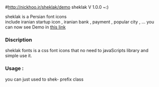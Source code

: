 #http://nickhoo.ir/sheklak/demo sheklak V 1.0.0  ~:)
<link rel="stylesheet" href="http://nickhoo.ir/sheklak/demo/sheklak.css" />

sheklak is a Persian font icons  
include iranian startup icon , iranian bank , payment , popular city , ...
you can now see Demo in <a href="http://nickhoo.ir/sheklak/demo/" >this link </a>
  
<h3> Discription </h3>
sheklak fonts is a css font icons that no need to javaScripts library and simple use it. 

<h3>Usage : </h3>
you can just used to shek- prefix class
